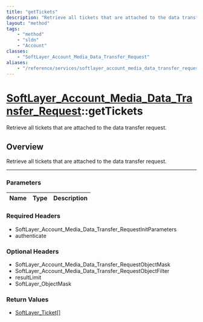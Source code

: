 ```yaml
---
title: "getTickets"
description: "Retrieve all tickets that are attached to the data transfer request."
layout: "method"
tags:
    - "method"
    - "sldn"
    - "Account"
classes:
    - "SoftLayer_Account_Media_Data_Transfer_Request"
aliases:
    - "/reference/services/softlayer_account_media_data_transfer_request/getTickets"
---
```

# [SoftLayer_Account_Media_Data_Transfer_Request](/reference/services/SoftLayer_Account_Media_Data_Transfer_Request)::getTickets


Retrieve all tickets that are attached to the data transfer request.


## Overview 
Retrieve all tickets that are attached to the data transfer request.

-----

### Parameters 
|Name | Type | Description |
| --- | --- | --- |


### Required Headers
* SoftLayer_Account_Media_Data_Transfer_RequestInitParameters
* authenticate


### Optional Headers
* SoftLayer_Account_Media_Data_Transfer_RequestObjectMask
* SoftLayer_Account_Media_Data_Transfer_RequestObjectFilter
* resultLimit
* SoftLayer_ObjectMask

### Return Values
* <a href='/reference/datatypes/SoftLayer_Ticket'>SoftLayer_Ticket[] </a>




